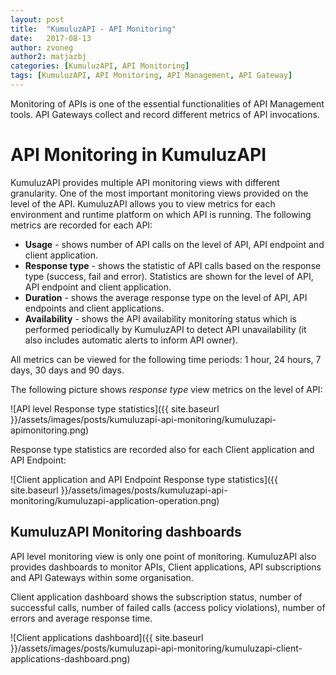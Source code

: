 ```yaml
---
layout: post
title:  "KumuluzAPI - API Monitoring"
date:   2017-08-13
author: zvoneg
author2: matjazbj
categories: [KumuluzAPI, API Monitoring]
tags: [KumuluzAPI, API Monitoring, API Management, API Gateway]
---
```


Monitoring of APIs is one of the essential functionalities of API Management tools. API Gateways collect and record different metrics of API invocations.

# API Monitoring in KumuluzAPI

KumuluzAPI provides multiple API monitoring views with different granularity. One of the most important monitoring views provided on the level of the API. KumuluzAPI allows you to view metrics for each environment and runtime platform on which API is running.
The following metrics are recorded for each API:
- **Usage** - shows number of API calls on the level of API, API endpoint and client application.
- **Response type** - shows the statistic of API calls based on the response type (success, fail and error). Statistics are shown for the level of API, API endpoint and client application.
- **Duration** - shows the average response type on the level of API, API endpoints and client applications.
- **Availability** - shows the API availability monitoring status which is performed periodically by KumuluzAPI to detect API unavailability (it also includes automatic alerts to inform API owner).

All metrics can be viewed for the following time periods: 1 hour, 24 hours, 7 days, 30 days and 90 days.

The following picture shows *response type* view metrics on the level of API:

![API level Response type statistics]({{ site.baseurl }}/assets/images/posts/kumuluzapi-api-monitoring/kumuluzapi-apimonitoring.png)

<!--more-->

Response type statistics are recorded also for each Client application and API Endpoint:

![Client application and API Endpoint Response type statistics]({{ site.baseurl }}/assets/images/posts/kumuluzapi-api-monitoring/kumuluzapi-application-operation.png)


## KumuluzAPI Monitoring dashboards

API level monitoring view is only one point of monitoring. KumuluzAPI also provides dashboards to monitor APIs, Client applications, API subscriptions and API Gateways within some organisation.

Client application dashboard shows the subscription status, number of successful calls, number of failed calls (access policy violations), number of errors and average response time.

![Client applications dashboard]({{ site.baseurl }}/assets/images/posts/kumuluzapi-api-monitoring/kumuluzapi-client-applications-dashboard.png)





